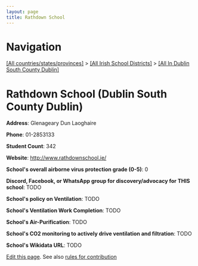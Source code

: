 ```yaml
---
layout: page
title: Rathdown School
---
```

# Navigation

[[All countries/states/provinces]](../../..) > [[All Irish School Districts]](../..) > [[All In Dublin South County Dublin]](..)

# Rathdown School (Dublin South County Dublin)

**Address**: Glenageary Dun Laoghaire

**Phone**: 01-2853133

**Student Count**: 342

**Website**: <http://www.rathdownschool.ie/>

**School's overall airborne virus protection grade (0-5)**: 0

**Discord, Facebook, or WhatsApp group for discovery/advocacy for THIS school**: TODO

**School's policy on Ventilation**: TODO

**School's Ventilation Work Completion**: TODO

**School's Air-Purification**: TODO

**School's CO2 monitoring to actively drive ventilation and filtration**: TODO

**School's Wikidata URL**: TODO


[Edit this page](https://github.com/ventilate-schools/Ireland/edit/main/./Dublin_South_County_Dublin/Rathdown_School.md). See also [rules for contribution](../../../contribution-rules/)